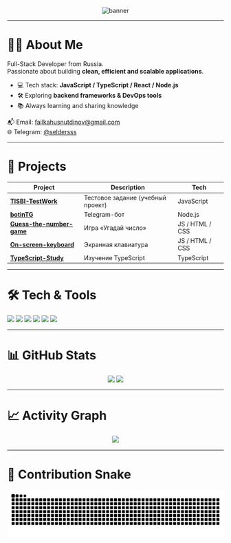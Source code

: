 <!-- Banner -->
<p align="center">
  <img src="https://capsule-render.vercel.app/api?type=waving&color=0:0f2027,100:2c5364&height=200&section=header&text=Fail%20Khusnutdinov&fontSize=40&fontColor=ffffff&animation=fadeIn" alt="banner"/>
</p>

---

# 👨‍💻 About Me
Full-Stack Developer from Russia.  
Passionate about building **clean, efficient and scalable applications**.  

- 💻 Tech stack: **JavaScript / TypeScript / React / Node.js**  
- 🛠 Exploring **backend frameworks & DevOps tools**  
- 📚 Always learning and sharing knowledge  

📬 Email: [failkahusnutdinov@gmail.com](mailto:failkahusnutdinov@gmail.com)  
🌐 Telegram: [@seldersss](https://t.me/seldersss)

---

# 🚀 Projects
| Project | Description | Tech |
|---------|-------------|------|
| [**TISBI-TestWork**](https://github.com/RicckSanches/TISBI-TestWork) | Тестовое задание (учебный проект) | JavaScript |
| [**botinTG**](https://github.com/RicckSanches/botinTG) | Telegram-бот | Node.js |
| [**Guess-the-number-game**](https://github.com/RicckSanches/Guess-the-number-game) | Игра «Угадай число» | JS / HTML / CSS |
| [**On-screen-keyboard**](https://github.com/RicckSanches/On-screen-keyboard) | Экранная клавиатура | JS / HTML / CSS |
| [**TypeScript-Study**](https://github.com/RicckSanches/TypeScript-Study) | Изучение TypeScript | TypeScript |

---

# 🛠 Tech & Tools
<p align="left">
  <img src="https://img.shields.io/badge/JavaScript-F7DF1E?style=for-the-badge&logo=javascript&logoColor=black" />
  <img src="https://img.shields.io/badge/TypeScript-3178C6?style=for-the-badge&logo=typescript&logoColor=white" />
  <img src="https://img.shields.io/badge/React-20232A?style=for-the-badge&logo=react&logoColor=61DAFB" />
  <img src="https://img.shields.io/badge/Node.js-339933?style=for-the-badge&logo=nodedotjs&logoColor=white" />
  <img src="https://img.shields.io/badge/HTML5-E34F26?style=for-the-badge&logo=html5&logoColor=white" />
  <img src="https://img.shields.io/badge/CSS3-1572B6?style=for-the-badge&logo=css3&logoColor=white" />
</p>

---

# 📊 GitHub Stats
<p align="center">
  <img src="https://github-readme-stats.vercel.app/api?username=RicckSanches&show_icons=true&theme=tokyonight&hide_border=true" height="160"/>
  <img src="https://github-readme-stats.vercel.app/api/top-langs/?username=RicckSanches&layout=compact&theme=tokyonight&hide_border=true" height="160"/>
</p>

---

# 📈 Activity Graph
<p align="center">
  <img src="https://github-readme-activity-graph.vercel.app/graph?username=RicckSanches&theme=react-dark&hide_border=true&area=true" />
</p>

---

# 🐍 Contribution Snake
<p align="center">
  <img src="https://github.com/RicckSanches/RicckSanches/blob/output/github-contribution-grid-snake.svg" alt="snake animation"/>
</p>


